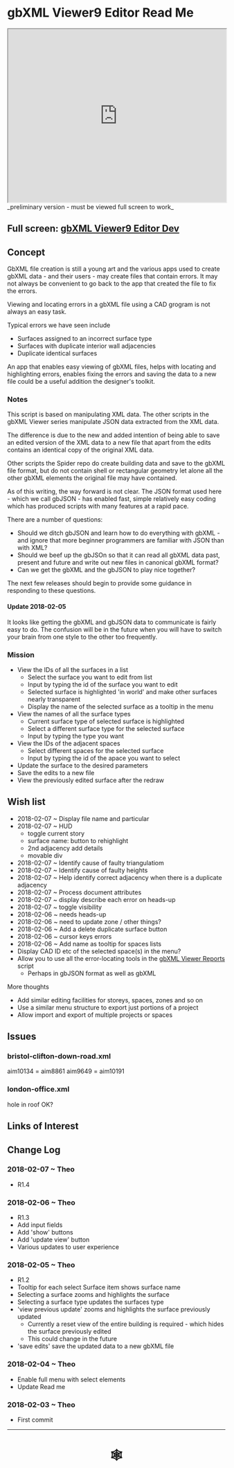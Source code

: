 <span style=display:none; >[You are now in a GitHub source code view - click this link to view Read Me file as a web page](http://www.ladybug.tools/spider/index.html#gbxml-viewer/r9/gbxml-viewer9-11-editor/README.md "View file as a web page." ) </span>

# gbXML Viewer9 Editor Read Me


<iframe class=iframeReadMe src=http://www.ladybug.tools/spider/gbxml-viewer/r9/gbxml-viewer9-11-editor/gbxml-viewer9-core-editor-dev.html width=100% height=400px >Iframes are not displayed on github.com</iframe>
_preliminary version - must be viewed full screen to work_

## Full screen: [gbXML Viewer9 Editor Dev]( http://www.ladybug.tools/spider/gbxml-viewer/r9/gbxml-viewer9-11-editor/gbxml-viewer9-core-editor-dev.html )


## Concept

GbXML file creation is still a young art and the various apps used to create gbXML data - and their users - may create files that contain errors. It may not always be convenient to go back to the app that created the file to fix the errors.

Viewing and locating errors in a gbXML file using a CAD grogram is not always an easy task.

Typical errors we have seen include

* Surfaces assigned to an incorrect surface type
* Surfaces with duplicate interior wall adjacencies
* Duplicate identical surfaces


An app that enables easy viewing of gbXML files, helps with locating and highlighting errors, enables fixing the errors and saving the data to a new file could be a useful addition the designer's toolkit.

### Notes

This script is based on manipulating XML data. The other scripts in the gbXML Viewer series manipulate JSON data extracted from the XML data.

The difference is due to the new and added intention of being able to save an edited version of the XML data to a new file that apart from the edits contains an identical copy of the original XML data.

Other scripts the Spider repo do create building data and save to the gbXML file format, but do not contain shell or rectangular geometry let alone all the other gbXML elements the original file may have contained.

As of this writing, the way forward is not clear. The JSON format used here - which we call gbJSON - has enabled fast, simple relatively easy coding which has produced scripts with many features at a rapid pace.

There are a number of questions:

* Should we ditch gbJSON and learn how to do everything with gbXML - and ignore that more beginner programmers are familiar with JSON than with XML?
* Should we beef up the gbJSOn so that it can read all gbXML data past, present and future and write out new files in canonical gbXML format?
* Can we get the gbXML and the gbJSON to play nice together?

The next few releases should begin to provide some guidance in responding to these questions.

#### Update 2018-02-05

It looks like getting the gbXML and gbJSON data to communicate is fairly easy to do. The confusion will be in the future when you will have to switch your brain from one style to the other too frequently.


### Mission

* View the IDs of all the surfaces in a list
	* Select the surface you want to edit from list
	* Input by typing the id of the surface you want to edit
	* Selected surface is highlighted 'in world' and make other surfaces nearly transparent
	* Display the name of the selected surface as a tooltip in the menu
* View the names of all the surface types
	* Current surface type of selected surface is highlighted
	* Select a different surface type for the selected surface
	* Input by typing the type you want
* View the IDs of the adjacent spaces
	* Select different spaces for the selected surface
	* Input by typing the id of the apace you want to select
* Update the surface to the desired parameters
* Save the edits to a new file
* View the previously edited surface after the redraw


## Wish list

* 2018-02-07 ~ Display file name and particular
* 2018-02-07 ~ HUD
	* toggle current story
	* surface name: button to rehighlight
	* 2nd adjacency add details
	* movable div
* 2018-02-07 ~ Identify cause of faulty triangulatiom
* 2018-02-07 ~ Identify cause of faulty heights
* 2018-02-07 ~ Help identify correct adjacency when there is a duplicate adjacency
* 2018-02-07 ~ Process document attributes
* 2018-02-07 ~ display describe each error on heads-up
* 2018-02-07 ~ toggle visibility
* 2018-02-06 ~ needs heads-up
* 2018-02-06 ~ need to update zone / other things?
* 2018-02-06 ~ Add a delete duplicate surface button
* 2018-02-06 ~ cursor keys errors
* 2018-02-06 ~ Add name as tooltip for spaces lists
* Display CAD ID etc of the selected space(s) in the menu?
* Allow you to use all the error-locating tools in the [gbXML Viewer Reports]( http://www.ladybug.tools/spider/gbxml-viewer/r9/gbxml-viewer9-05-reports/test-gbxml-viewer9-reports.html ) script
	* Perhaps in gbJSON format as well as gbXML

More thoughts

* Add similar editing facilities for storeys, spaces, zones and so on
* Use a similar menu structure to export just portions of a project
* Allow import and export of multiple projects or spaces

## Issues

### bristol-clifton-down-road.xml

aim10134 = aim8861
aim9649 = aim10191

### london-office.xml

hole in roof OK?



## Links of Interest



## Change Log

### 2018-02-07 ~ Theo

* R1.4


### 2018-02-06 ~ Theo

* R1.3
* Add input fields
* Add 'show' buttons
* Add 'update view' button
* Various updates to user experience


### 2018-02-05 ~ Theo

* R1.2
* Tooltip for each select Surface item shows surface name
* Selecting a surface zooms and highlights the surface
* Selecting a surface type updates the surfaces type
* 'view previous update' zooms and highlights the surface previously updated
	* Currently a reset view of the entire building is required - which hides the surface previously edited
	* This could change in the future
* 'save edits' save the updated data to a new gbXML file

### 2018-02-04 ~ Theo

* Enable full menu with select elements
* Update Read me

### 2018-02-03 ~ Theo

* First commit

***


# <center title="hello!" ><a href=javascript:window.scrollTo(0,0); style=text-decoration:none; > &#x1f578; </a></center>



